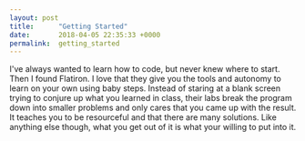 ```yaml
---
layout: post
title:      "Getting Started"
date:       2018-04-05 22:35:33 +0000
permalink:  getting_started
---
```



I've always wanted to learn how to code, but never knew where to start. Then I found Flatiron. I love that they give you the tools and autonomy to learn on your own using baby steps. Instead of staring at a blank screen trying to conjure up what you learned in class, their labs break the program down into smaller problems and only cares that you came up with the result. It teaches you to be resourceful and that there are many solutions. Like anything else though, what you get out of it is what your willing to put into it.
